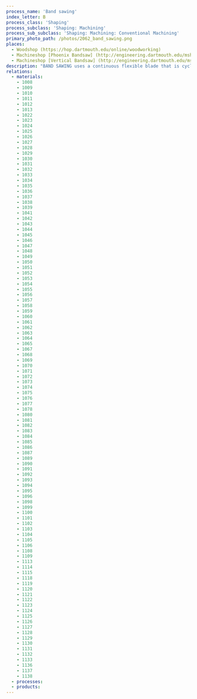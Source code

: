 ```yaml
---
process_name: 'Band sawing'
index_letter: B
process_class: 'Shaping'
process_subclass: 'Shaping: Machining'
process_sub_subclass: 'Shaping: Machining: Conventional Machining'
primary_photo_path: /photos/2062_band_sawing.png
places: 
  - Woodshop (https://hop.dartmouth.edu/online/woodworking)
  - Machineshop [Phoenix Bandsaw] (http://engineering.dartmouth.edu/mshop/machines/fmb-phoenix-bandsaw.html)
  - Machineshop [Vertical Bandsaw] (http://engineering.dartmouth.edu/mshop/machines/msc-vertical-bandsaw.html)
description: "BAND SAWING uses a continuous flexible blade that is cycled in one direction around pulley wheels. The blade has to be sufficiently thin to bend around the pulley wheels. It is possible to cut curved contours, but the minimum curvature depends on the cross-section of the blade. Cutting fluids are used for lubrication and cooling when cutting metals."
relations: 
  - materials: 
    - 1008
    - 1009
    - 1010
    - 1011
    - 1012
    - 1013
    - 1022
    - 1023
    - 1024
    - 1025
    - 1026
    - 1027
    - 1028
    - 1029
    - 1030
    - 1031
    - 1032
    - 1033
    - 1034
    - 1035
    - 1036
    - 1037
    - 1038
    - 1039
    - 1041
    - 1042
    - 1043
    - 1044
    - 1045
    - 1046
    - 1047
    - 1048
    - 1049
    - 1050
    - 1051
    - 1052
    - 1053
    - 1054
    - 1055
    - 1056
    - 1057
    - 1058
    - 1059
    - 1060
    - 1061
    - 1062
    - 1063
    - 1064
    - 1065
    - 1067
    - 1068
    - 1069
    - 1070
    - 1071
    - 1072
    - 1073
    - 1074
    - 1075
    - 1076
    - 1077
    - 1078
    - 1080
    - 1081
    - 1082
    - 1083
    - 1084
    - 1085
    - 1086
    - 1087
    - 1089
    - 1090
    - 1091
    - 1092
    - 1093
    - 1094
    - 1095
    - 1096
    - 1098
    - 1099
    - 1100
    - 1101
    - 1102
    - 1103
    - 1104
    - 1105
    - 1106
    - 1108
    - 1109
    - 1113
    - 1114
    - 1115
    - 1118
    - 1119
    - 1120
    - 1121
    - 1122
    - 1123
    - 1124
    - 1125
    - 1126
    - 1127
    - 1128
    - 1129
    - 1130
    - 1131
    - 1132
    - 1133
    - 1136
    - 1137
    - 1138
  - processes: 
  - products: 
---
```

